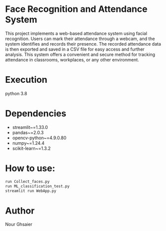 # Face Recognition and Attendance System

This project implements a web-based attendance system using facial
recognition. Users can mark their attendance through a webcam, and 
the system identifies and records their presence.
The recorded attendance data is then exported and saved in a CSV 
file for easy access and further analysis. 
This system offers a convenient and secure method for
tracking attendance in classrooms, workplaces, or any other environment.
# Execution
python 3.8
# Dependencies
* streamlit~=1.33.0
* pandas~=2.0.3
* opencv-python~=4.9.0.80
* numpy~=1.24.4
* scikit-learn~=1.3.2

# How to use:
```bash
run Collect_faces.py
run ML_classification_test.py
streamlit run WebApp.py
```
# Author
Nour Ghsaier
